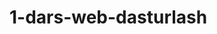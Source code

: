 # 1-dars-web-dasturlash

<!DOCTYPE html>
<html lang="en">
<head>
    <meta charset="UTF-8">
    <meta http-equiv="X-UA-Compatible" content="IE=edge">
    <meta name="viewport" content="width=device-width, initial-scale=1.0">
    <title>Document</title>
    <style>
        td,tr,th
        {
            border: 1px solid black;
            font-size: 30px;
            
        }
        .table
        {
            padding: auto;
            border-collapse: collapse;
            padding: 20px;
             text-align: center;
            display: flex;
            justify-content: flex-end;
            text-align: right;

        }
        .lorem
        {
            text-align: center;
            font-size: 15px;
            font-family: Impact, Haettenschweiler, 'Arial Narrow Bold', sans-serif;
        }
        .div
        {
            background-color: rgb(74, 11, 101);
           
        }

        .li a
        {
            text-decoration: none;
            color: #fff;

        }
    
    </style>
</head>
<body>
    <div class="div">
        <h1 align="center" style="background-color: rgb(214, 58, 231); color: #fff;">Bog`cha</h1>
       
            <ul class="li">
                <li ><a href="#">GURUHLAR</a> </li>
                <li> <a href="#"> DARS JADVALI</a></li>
                <li> <a href="#">BIZ BILAN ALOQA</a> </li>

            </ul>
            <img src="bog`cha.jpg" alt="proteins" width="1500px"  align="center">
            <br>

            <hr>
        </div>
        <div>

                <table  >
            
                <thead>
                    <tr>
                        <th>FISH</th>
                        <th>Tug`ilgan yili</th>
                        <th> Metrka seriya</th>
                        <th> Manzili</th>
                        <th>Guruhi</th>
                        
                    </tr>                             
                                                         
                </thead>
                <tbody>
                    <tr>
                        <td>Akbarova Dilnoza Abduraxmon qizi</td>
                        <td>2015.03.03</td>
                        <td> IFR-N0982656</td>
                        <td> Fargona tumani</td>
                        <td> Tayyorlov 1</td>
                       
                    </tr>
                    
                    <tr>
                        <td>Saydullayev Samandar Xayrullo ogli</td>
                        <td>2016.03.03</td>
                        <td> IFR-N0979898</td>
                        <td> Fargona tumani</td>
                        <td> Katta 1</td>
                       
                    </tr>
                    <tr>
                        <td> Ibrohimova Guljahon Rasuljonqizi</td>
                        <td>2017.04.06</td>
                        <td> IFR-N09874141</td>
                        <td> Fargona tumani</td>
                        <td> Orta 1</td>
                       
                    </tr>
                    <tr>
                        <td>Xasanov Bekzod Dilbarogli</td>
                        <td>2017.03.02</td>
                        <td> IFR-N0987474</td>
                        <td> Fargona tumani</td>
                        <td> Kichik 2</td>
                        
                    </tr>
                    
                </tbody>
            
           </table>

        </div>
        <br><br><hr>

        <div class="lorem">
           
           
            Bolalarni 2 yoshdan bog‘chalarga qabul qilish tartibi belgilandi
            Maktabgacha ta’lim vazirligi ma’lum qilishicha, 2 yoshdan bog‘chalarga qabul qilish pullik xizmat ko‘rsatish shaklida amalga oshiriladi. Bog‘cha rahbari va ota-ona o‘rtasida shartnoma tuziladi, bola 3 yoshga to‘lgach shartnoma bekor qilinadi. 2 yoshli bolalar guruhi dam olish kunlarida va ish kuni tugagandan keyin ham ishlashiga ruxsat beriladi.
            Maktabgacha ta’lim vazirligi 1 apreldan kuchga kirishi kerak bo‘lgan 2 yoshdan 3 yoshgacha bo‘lgan bolalarni bog‘chalarga qabul qilish tartibini ma’lum qildi.

Unga ko‘ra, 3 yoshgacha bo‘lgan bolalarni qabul qilish pullik xizmat ko‘rsatish shaklida amalga oshiriladi. Ushbu tartib 3−7 yoshli bolalar navbatda turgan davlat maktabgacha ta’lim tashkilotlariga qo‘llanilmaydi.


Guruhga bolalar ularning ota-onalari yoki ularning o‘rnini bosuvchi shaxslarning va bola sog‘lig‘i holati to‘g‘risidagi tibbiy xulosa asosida qabul qilinadi. Har bir guruhda bolalarning soni 20 nafardan ortiq bo‘lishiga yo‘l qo‘yilmaydi.

2 yoshli bolalar uchun qilinadigan to‘lov miqdorini tegishli maktabgacha ta’lim tuman (shahar) bo‘linmasi va bog‘cha direktori kelishgan holda tasdiqlaydi. Bog‘cha rahbari bolalarning ota-onasi yoki ularning o‘rnini bosuvchi qonuniy vakili bilan bola qabul qilingan kuni o‘rnatilgan tartibda shartnoma tuzadi.

To‘lovlar 100% miqdorda oldindan qilinib, tijorat banklari orqali naqd pulda, plastik kartochkada, elektron to‘lov shaklda yoki pul o‘tkazish yo‘li bilan naqd pulsiz shaklda to‘lanadi. Bunda, to‘lovning amalga oshirilganligini tasdiqlovchi hujjat nusxasi maktabgacha ta’lim tashkilotiga taqdim etiladi (elektron to‘lov bundan mustasno).

Ko‘rsatiladigan xizmatlar uchun hisob-kitoblar bolaning davomat tabeli asosida haqiqiy qatnagan kunlariga qarab belgilanadi. Bolalar budjet yoki budjetdan tashqari mablag‘lari hisobiga sotib olingan vositalardan foydalanishi mumkin.

Ilk rivojlanish guruhlarda tarbiyalanayotgan bola 3 yoshga to‘lgan kundan boshlab ota-ona bilan tuzilgan shartnoma bekor qilinadi va o‘rnatilgan tartibda tashkilot direktori tomonidan rasmiylashtiriladi. Undan so‘ng 3−7 yoshli bolalarga mo‘ljallangan guruh tashkil qilish uchun yetarlicha bolalar soni shakllangach, o‘sha oyning yakunida Ilk rivojlanish guruhlar faoliyati to‘xtatiladi va bu haqda bolaning ota-onasi yoki uning o‘rnini bosuvchi qonuniy vakili xabardor qilinadi.

            
        </div>
        <br>
        <br>
        <hr>

        <footer>
           <h1 style="text-align: center;">Ijtimoiy Tarmoqlarimiz</h1> 

           <ul>
            <li><a href="#">Telegram</a></li>
            <li><a href="#">Instagaram</a></li>
            <li><a href="#">You Tube</a></li>
           </ul>
        </footer>
   
</body>
</html>
